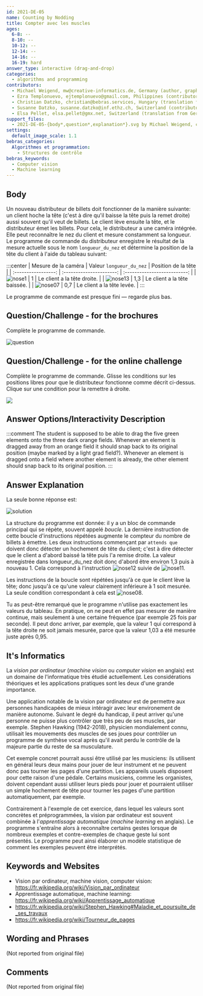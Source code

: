 ```yaml
---
id: 2021-DE-05
name: Counting by Nodding
title: Compter avec les muscles
ages:
  6-8: --
  8-10: --
  10-12: --
  12-14: --
  14-16: --
  16-19: hard
answer_type: interactive (drag-and-drop)
categories:
  - algorithms and programming
contributors:
  - Michael Weigend, mw@creative-informatics.de, Germany (author, graphics)
  - Ezra Templonuevo, ejtemplonuevo@gmail.com, Philippines (contributor, graphics)
  - Christian Datzko, christian@bebras.services, Hungary (translation from English into German, graphics)
  - Susanne Datzko, susanne.datzko@inf.ethz.ch, Switzerland (contributor, graphics)
  - Elsa Pellet, elsa.pellet@gmx.net, Switzerland (translation from German into French)
support_files:
  - 2021-DE-05-{body*,question*,explanation*}.svg by Michael Weigend, changed by Ezra Templonuevo, then by Susanne Datzko and Christian Datzko
settings:
  default_image_scale: 1.1
bebras_categories:
  Algorithmes et programmation:
    - Structures de contrôle
bebras_keywords:
  - Computer vision
  - Machine learning
---
```



## Body

Un nouveau distributeur de billets doit fonctionner de la manière suivante:
un client hoche la tête (c'est à dire qu'il baisse la tête puis la remet droite) aussi souvent qu'il veut de billets. Le client lève ensuite la tête, et le distributeur émet les billets.
Pour cela, le distributeur a une caméra intégrée. Elle peut reconnaître le nez du client et mesure constamment sa longueur. Le programme de commande du distributeur enregistre le résultat de la mesure actuelle sous le nom `longueur_du_nez` et détermine la position de la tête du client à l'aide du tableau suivant:

:::center
| Mesure de la caméra | Valeur `longueur_du_nez` |     Position de la tête      |
| :-----------------: | :----------------------: | :--------------------------: |
|      ![nose1]       |            1             | Le client a la tête droite.  |
|      ![nose13]      |           1,3            | Le client a la tête baissée. |
|      ![nose07]      |           0,7            |  Le client a la tête levée.  |
:::

[nose1]: graphics/2021-DE-05-body01.svg "longueur du nez 1 (70px)"
[nose13]: graphics/2021-DE-05-body02.svg "longueur du nez 1.3 (70px)"
[nose07]: graphics/2021-DE-05-body03.svg "longueur du nez 0.7 (70px)"

Le programme de commande est presque fini — regarde plus bas.


## Question/Challenge - for the brochures

Complète le programme de commande.

![](graphics/fra/2021-DE-05-question-fra-compatible.svg "question")
<!--fixe compteur à 0-->
<!--répète tant que-->
<!--attends que-->
<!--attends que-->
<!--ajoute 1 à compteur--> 
<!--émets compteur billets-->
<!--longueur_du_nez ... -->


## Question/Challenge - for the online challenge

Complète le programme de commande. Glisse les conditions sur les positions libres pour que le distributeur fonctionne comme décrit ci-dessus. Clique sur une condition pour la remettre à droite.

![](interactivity/fra/2021-DE-05-question-interactive-fra.svg)


## Answer Options/Interactivity Description

<!-- empty -->

:::comment
The student is supposed to be able to drag the five green elements onto the three dark orange fields. Whenever an element is dragged away from an orange field it should snap back to its original position (maybe marked by a light grad field?). Whenever an element is dragged onto a field where another element is already, the other element should snap back to its original position.
:::


## Answer Explanation

La seule bonne réponse est:

![](graphics/fra/2021-DE-05-explanation-fra-compatible.svg "solution")

La structure du programme est donnée: il y a un bloc de commande principal qui se répète, souvent appelé _boucle_. La dernière instruction de cette boucle d'instructions répétées augmente le compteur du nombre de billets à émettre. Les deux instructions commençant par `attends que` doivent donc détecter un hochement de tête du client; c'est à dire détecter que le client a d'abord baissé la tête puis l'a remise droite. La valeur enregistrée dans longueur_du_nez doit donc d'abord être environ 1,3 puis à nouveau 1. Cela correspond à l'instruction ![nose12] suivie de ![nose11].

Les instructions de la boucle sont répétées jusqu'à ce que le client lève la tête; donc jusqu'à ce qu'une valeur clairement inférieure à 1 soit mesurée. La seule condition correspondant à cela est ![nose08].

Tu as peut-être remarqué que le programme n'utilise pas exactement les valeurs du tableau. En pratique, on ne peut en effet pas mesurer de manière continue, mais seulement à une certaine fréquence (par exemple 25 fois par seconde). Il peut donc arriver, par exemple, que la valeur 1 qui correspond à la tête droite ne soit jamais mesurée, parce que la valeur 1,03 a été mesurée juste après 0,95.


[nose08]: graphics/fra/2021-DE-05-explanation-fra-nose08.svg "longueur_du_nez > 0,8"
[nose11]: graphics/fra/2021-DE-05-explanation-fra-nose11.svg "longueur_du_nez < 1,1"
[nose12]: graphics/fra/2021-DE-05-explanation-fra-nose12.svg "longueur_du_nez > 1,2"


## It's Informatics

La _vision par ordinateur_ (_machine vision_ ou _computer vision_ en anglais) est un domaine de l'informatique très étudié actuellement. Les considérations théoriques et les applications pratiques sont les deux d'une grande importance.

Une application notable de la vision par ordinateur est de permettre aux personnes handicapées de mieux intéragir avec leur environement de manière autonome. Suivant le degré du handicap, il peut arriver qu'une personne ne puisse plus contrôler que très peu de ses muscles, par exemple. Stephen Hawking (1942-2018), physicien mondialement connu, utilisait les mouvements des muscles de ses joues pour contrôler un programme de synthèse vocal après qu'il avait perdu le contrôle de la majeure partie du reste de sa musculature.

Cet exemple concret pourrait aussi être utilisé par les musiciens: ils utilisent en général leurs deux mains pour jouer de leur instrument et ne peuvent donc pas tourner les pages d'une partition. Les appareils usuels disposent pour cette raison d'une pédale. Certains musiciens, comme les organistes, doivent cependant aussi utiliser leurs pieds pour jouer et pourraient utiliser un simple hochement de tête pour tourner les pages d'une partition automatiquement, par exemple.

Contrairement à l'exemple de cet exercice, dans lequel les valeurs sont concrètes et préprogrammées, la vision par ordinateur est souvent combinée à l'_apprentissage automatique_ (_machine learning_ en anglais). Le programme s'entraîne alors à reconnaître certains gestes lorsque de nombreux exemples et contre-exemples de chaque geste lui sont présentés. Le programme peut ainsi élaborer un modèle statistique de comment les exemples peuvent être interprétés.


## Keywords and Websites

 - Vision par ordinateur, machine vision, computer vision: https://fr.wikipedia.org/wiki/Vision_par_ordinateur
 - Apprentissage automatique, machine learning: https://fr.wikipedia.org/wiki/Apprentissage_automatique
 - https://fr.wikipedia.org/wiki/Stephen_Hawking#Maladie_et_poursuite_de_ses_travaux
 - https://fr.wikipedia.org/wiki/Tourneur_de_pages


## Wording and Phrases

(Not reported from original file)


## Comments

(Not reported from original file)
